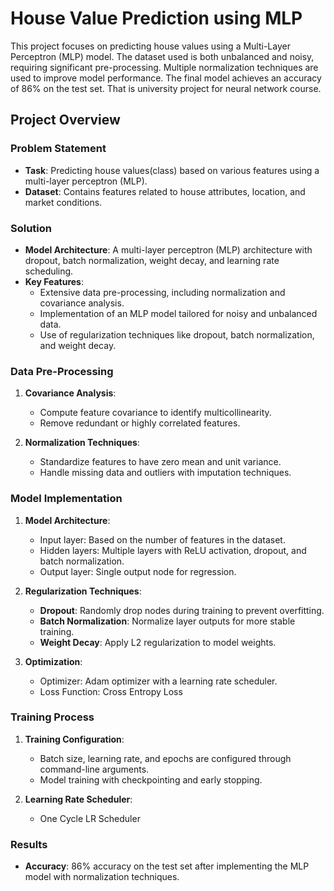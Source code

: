 # House Value Prediction using MLP

This project focuses on predicting house values using a Multi-Layer Perceptron (MLP) model. The dataset used is both unbalanced and noisy, requiring significant pre-processing. 
Multiple normalization techniques are used to improve model performance. The final model achieves an accuracy of 86% on the test set. That is university project for neural network course.

## Project Overview

### Problem Statement
- **Task**: Predicting house values(class) based on various features using a multi-layer perceptron (MLP).
- **Dataset**: Contains features related to house attributes, location, and market conditions.

### Solution
- **Model Architecture**: A multi-layer perceptron (MLP) architecture with dropout, batch normalization, weight decay, and learning rate scheduling.
- **Key Features**:
  - Extensive data pre-processing, including normalization and covariance analysis.
  - Implementation of an MLP model tailored for noisy and unbalanced data.
  - Use of regularization techniques like dropout, batch normalization, and weight decay.

### Data Pre-Processing
1. **Covariance Analysis**:
   - Compute feature covariance to identify multicollinearity.
   - Remove redundant or highly correlated features.

2. **Normalization Techniques**:
   - Standardize features to have zero mean and unit variance.
   - Handle missing data and outliers with imputation techniques.

### Model Implementation
1. **Model Architecture**:
   - Input layer: Based on the number of features in the dataset.
   - Hidden layers: Multiple layers with ReLU activation, dropout, and batch normalization.
   - Output layer: Single output node for regression.

2. **Regularization Techniques**:
   - **Dropout**: Randomly drop nodes during training to prevent overfitting.
   - **Batch Normalization**: Normalize layer outputs for more stable training.
   - **Weight Decay**: Apply L2 regularization to model weights.

3. **Optimization**:
   - Optimizer: Adam optimizer with a learning rate scheduler.
   - Loss Function: Cross Entropy Loss

### Training Process
1. **Training Configuration**:
   - Batch size, learning rate, and epochs are configured through command-line arguments.
   - Model training with checkpointing and early stopping.

2. **Learning Rate Scheduler**:
   - One Cycle LR Scheduler

### Results
- **Accuracy**: 86% accuracy on the test set after implementing the MLP model with normalization techniques.
